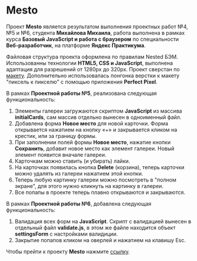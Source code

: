 # Mesto

Проект **Mesto** является результатом выполнения проектных работ №4, №5 и №6, студента **Михайлова Михаила**, работа выполнена в рамках курса **Базовый JavaScript и работа с браузером** по специальности **Веб-разработчик**, на платформе **Яндекс Практикума**.

Файловая структура проекта оформлена по правилам Nested БЭМ. Использованны технологии **HTML5, CSS и JavaScript**, выполнена адаптация для разрешений от 1280px до 320px. Проект сверстан по [макету](https://www.figma.com/file/StZjf8HnoeLdiXS7dYrLAh/JavaScript.-Sprint-4).
Дополнительно использовалась понгонка верстки к макету "пиксель к пикселю" с помощью приложения **Perfect Pixel**.

В рамках **Проектной работы №5**, реализована следующая функциональность:
 1. Элементы галереи загружаются скриптом **JavaScript** из массива **initialCards**, сам массив отдельно вынесен в одноименный файл.
 2. Добавлена форма **Новое место** для новой карточки. Форма открывается нажатием на кнопку «+» и закрывается кликом на крестик, или за границу формы.
 3. При заполнении полей формы **Новое место**, нажатие кнопки **Сохранить**, добавит новое место как элемент галереи. Новый элемент появится вначале галереи.
 4. Карточкам можно ставить (и убирать) лайки.
 5. На карточках появилась кнопка **Delete** (корзина), теперь карточки можно удалять из галереи нажатием этой кнопки.
 6. Теперь любую картинку галереи можно посмотреть в "полном экране", для этого нужно кликнуть на картинку в галереи.
 7. Все попапы в проекте теперь плавно открываются и закрываются.

 
В рамках **Проектной работы №6**, добавлена следующая функциональность:
 1. Валидация всех форм на **JavaScript**. Скрипт с валидацией вынесен в отдельный файл **validate.js**, в этом же файле находится объект **settingsForm** с настройками валидиции. 
 2. Закрытие попапов кликом на оверлей и нажатием на клавишу Esc.


Чтобы прейти к проекту **Mesto** нажмите [ссылку](https://mklonk.github.io/mesto/index.html).